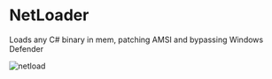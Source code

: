 # NetLoader
Loads any C# binary in mem, patching AMSI and bypassing Windows Defender

![netload](https://github.com/Flangvik/NetLoader/raw/master/screenshot.JPG)
